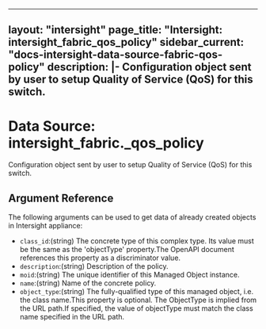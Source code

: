 
---
layout: "intersight"
page_title: "Intersight: intersight_fabric_qos_policy"
sidebar_current: "docs-intersight-data-source-fabric-qos-policy"
description: |-
Configuration object sent by user to setup Quality of Service (QoS) for this switch.
---

# Data Source: intersight_fabric._qos_policy
Configuration object sent by user to setup Quality of Service (QoS) for this switch.
## Argument Reference
The following arguments can be used to get data of already created objects in Intersight appliance:
* `class_id`:(string) The concrete type of this complex type. Its value must be the same as the 'objectType' property.The OpenAPI document references this property as a discriminator value. 
* `description`:(string) Description of the policy. 
* `moid`:(string) The unique identifier of this Managed Object instance. 
* `name`:(string) Name of the concrete policy. 
* `object_type`:(string) The fully-qualified type of this managed object, i.e. the class name.This property is optional. The ObjectType is implied from the URL path.If specified, the value of objectType must match the class name specified in the URL path. 
